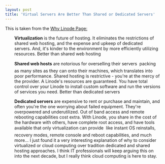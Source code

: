 ```yaml
---
layout: post
title: 'Virtual Servers Are Better Than Shared or Dedicated Servers'
---
```

This is taken from the <a href="http://www.linode.com/why.cfm" target="_blank">Why Linode Page:</a>
<p style="padding-left: 30px;"><strong>Virtualization</strong> is the future of hosting. It eliminates the restrictions of shared web hosting, and the expense and upkeep of dedicated servers. And, it's kinder to the environment by more efficiently utilizing resources.
Better than shared web hosting
<p style="padding-left: 30px;"><strong>Shared web hosts</strong> are notorious for overselling their servers  packing as many sites as they can onto their machines, which translates into poor performance. Shared hosting is restrictive - you're at the mercy of the provider. A Linode's resources are guaranteed. You have total control over your Linode to install custom software and run the versions of services you need.
Better than dedicated servers
<p style="padding-left: 30px;"><strong>Dedicated servers</strong> are expensive to rent or purchase and maintain, and often you're the one worrying about failed equipment. They're overpowered and underutilized. Out of band access and remote rebooting capabilities cost extra. With Linode, you share in the cost of the hardware with others, have complete root access, and have tools available that only virtualization can provide  like instant OS reinstalls, recovery modes, remote console and reboot capabilities, and much more...
I just found it a very interesting explanation of why to consider virtualized or cloud computing over tradition dedicated and shared hosting approaches. I think IT professionals will keep arguing this on into the next decade, but I really think cloud computing is here to stay.